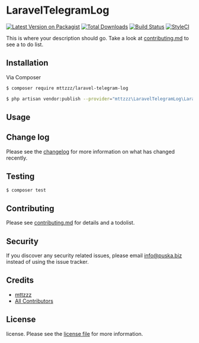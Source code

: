# LaravelTelegramLog

[![Latest Version on Packagist][ico-version]][link-packagist]
[![Total Downloads][ico-downloads]][link-downloads]
[![Build Status][ico-travis]][link-travis]
[![StyleCI][ico-styleci]][link-styleci]

This is where your description should go. Take a look at [contributing.md](contributing.md) to see a to do list.

## Installation

Via Composer

``` bash
$ composer require mttzzz/laravel-telegram-log
```

``` bash
$ php artisan vendor:publish --provider="mttzzz\LaravelTelegramLog\LaravelTelegramLogServiceProvider"
```


## Usage

## Change log

Please see the [changelog](changelog.md) for more information on what has changed recently.

## Testing

``` bash
$ composer test
```

## Contributing

Please see [contributing.md](contributing.md) for details and a todolist.

## Security

If you discover any security related issues, please email info@puska.biz instead of using the issue tracker.

## Credits

- [mttzzz][link-author]
- [All Contributors][link-contributors]

## License

license. Please see the [license file](license.md) for more information.

[ico-version]: https://img.shields.io/packagist/v/mttzzz/laraveltelegramlog.svg?style=flat-square
[ico-downloads]: https://img.shields.io/packagist/dt/mttzzz/laraveltelegramlog.svg?style=flat-square
[ico-travis]: https://img.shields.io/travis/mttzzz/laraveltelegramlog/master.svg?style=flat-square
[ico-styleci]: https://styleci.io/repos/12345678/shield

[link-packagist]: https://packagist.org/packages/mttzzz/laraveltelegramlog
[link-downloads]: https://packagist.org/packages/mttzzz/laraveltelegramlog
[link-travis]: https://travis-ci.org/mttzzz/laraveltelegramlog
[link-styleci]: https://styleci.io/repos/12345678
[link-author]: https://github.com/mttzzz
[link-contributors]: ../../contributors
